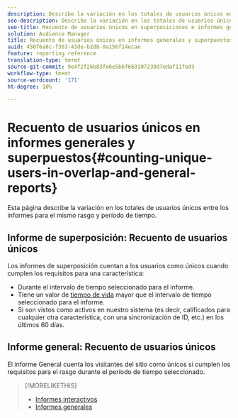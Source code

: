 ```yaml
---
description: Describe la variación en los totales de usuarios únicos entre los informes para el mismo rasgo y período de tiempo.
seo-description: Describe la variación en los totales de usuarios únicos entre los informes para el mismo rasgo y período de tiempo en Adobe Audience Manager
seo-title: Recuento de usuarios únicos en superposiciones e informes generales en AAM
solution: Audience Manager
title: Recuento de usuarios únicos en informes generales y superpuestos
uuid: 450f6a8c-f363-43de-b2d8-0a156f14ecae
feature: reporting reference
translation-type: tm+mt
source-git-commit: 9e4f2f26b83fe6e5b6f669107239d7edaf11fed3
workflow-type: tm+mt
source-wordcount: '171'
ht-degree: 10%

---
```



# Recuento de usuarios únicos en informes generales y superpuestos{#counting-unique-users-in-overlap-and-general-reports}

Esta página describe la variación en los totales de usuarios únicos entre los informes para el mismo rasgo y período de tiempo.

<!-- 

c_unique_user_counts.xml

 -->

## Informe de superposición: Recuento de usuarios únicos

Los informes de superposición cuentan a los usuarios como únicos cuando cumplen los requisitos para una característica:

* Durante el intervalo de tiempo seleccionado para el informe.
* Tiene un valor de [tiempo de vida](../features/traits/segment-ttl-explained.md) mayor que el intervalo de tiempo seleccionado para el informe.
* Si son vistos como activos en nuestro sistema (es decir, calificados para cualquier otra característica, con una sincronización de ID, etc.) en los últimos 60 días.

## Informe general: Recuento de usuarios únicos

El informe General cuenta los visitantes del sitio como únicos si cumplen los requisitos para el rasgo durante el período de tiempo seleccionado.

>[!MORELIKETHIS]
>
>* [Informes interactivos](../reporting/dynamic-reports/dynamic-reports.md#interactive-and-overlap-reports)
>* [Informes generales](../reporting/general-reports.md#general-reports-overview)

